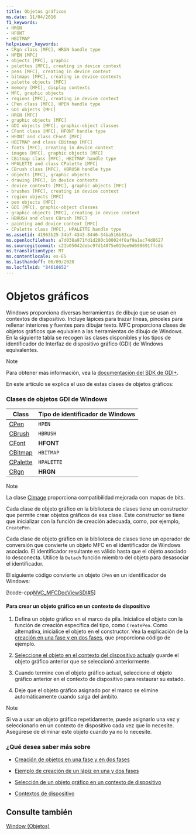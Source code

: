 ```yaml
---
title: Objetos gráficos
ms.date: 11/04/2016
f1_keywords:
- HRGN
- HFONT
- HBITMAP
helpviewer_keywords:
- CRgn class [MFC], HRGN handle type
- HPEN [MFC]
- objects [MFC], graphic
- palettes [MFC], creating in device context
- pens [MFC], creating in device context
- bitmaps [MFC], creating in device contexts
- palette objects [MFC]
- memory [MFC], display contexts
- MFC, graphic objects
- regions [MFC], creating in device context
- CPen class [MFC], HPEN handle type
- GDI objects [MFC]
- HRGN [MFC]
- graphic objects [MFC]
- GDI objects [MFC], graphic-object classes
- CFont class [MFC], HFONT handle type
- HFONT and class CFont [MFC]
- HBITMAP and class CBitmap [MFC]
- fonts [MFC], creating in device context
- images [MFC], graphic objects [MFC]
- CBitmap class [MFC], HBITMAP handle type
- HPALETTE and class CPalette [MFC]
- CBrush class [MFC], HBRUSH handle type
- objects [MFC], graphic objects
- drawing [MFC], in device contexts
- device contexts [MFC], graphic objects [MFC]
- brushes [MFC], creating in device context
- region objects [MFC]
- pen objects [MFC]
- GDI [MFC], graphic-object classes
- graphic objects [MFC], creating in device context
- HBRUSH and class CBrush [MFC]
- painting and device context [MFC]
- CPalette class [MFC], HPALETTE handle type
ms.assetid: 41963b25-34b7-4343-8446-34ba516b83ca
ms.openlocfilehash: a7d038a971fd1d280c100024f8af9a1ec74d8627
ms.sourcegitcommit: c21b05042debc97d14875e019ee9d698691ffc0b
ms.translationtype: MT
ms.contentlocale: es-ES
ms.lasthandoff: 06/09/2020
ms.locfileid: "84618652"
---
```

# <a name="graphic-objects"></a>Objetos gráficos

Windows proporciona diversas herramientas de dibujo que se usan en contextos de dispositivo. Incluye lápices para trazar líneas, pinceles para rellenar interiores y fuentes para dibujar texto. MFC proporciona clases de objetos gráficos que equivalen a las herramientas de dibujo de Windows. En la siguiente tabla se recogen las clases disponibles y los tipos de identificador de Interfaz de dispositivo gráfico (GDI) de Windows equivalentes.

> [!NOTE]
> Para obtener más información, vea la [documentación del SDK de GDI+](/windows/win32/gdiplus/-gdiplus-gdi-start).

En este artículo se explica el uso de estas clases de objetos gráficos:

### <a name="classes-for-windows-gdi-objects"></a>Clases de objetos GDI de Windows

|Class|Tipo de identificador de Windows|
|-----------|-------------------------|
|[CPen](reference/cpen-class.md)|`HPEN`|
|[CBrush](reference/cbrush-class.md)|`HBRUSH`|
|[CFont](reference/cfont-class.md)|**HFONT**|
|[CBitmap](reference/cbitmap-class.md)|`HBITMAP`|
|[CPalette](reference/cpalette-class.md)|`HPALETTE`|
|[CRgn](reference/crgn-class.md)|**HRGN**|

> [!NOTE]
> La clase [CImage](../atl-mfc-shared/reference/cimage-class.md) proporciona compatibilidad mejorada con mapas de bits.

Cada clase de objeto gráfico en la biblioteca de clases tiene un constructor que permite crear objetos gráficos de esa clase. Este constructor se tiene que inicializar con la función de creación adecuada, como, por ejemplo, `CreatePen`.

Cada clase de objeto gráfico en la biblioteca de clases tiene un operador de conversión que convierte un objeto MFC en el identificador de Windows asociado. El identificador resultante es válido hasta que el objeto asociado lo desconecta. Utilice la `Detach` función miembro del objeto para desasociar el identificador.

El siguiente código convierte un objeto `CPen` en un identificador de Windows:

[!code-cpp[NVC_MFCDocViewSDI#5](codesnippet/cpp/graphic-objects_1.cpp)]

#### <a name="to-create-a-graphic-object-in-a-device-context"></a>Para crear un objeto gráfico en un contexto de dispositivo

1. Defina un objeto gráfico en el marco de pila. Inicialice el objeto con la función de creación específica del tipo, como `CreatePen`. Como alternativa, inicialice el objeto en el constructor. Vea la explicación de la [creación en una fase y en dos fases](one-stage-and-two-stage-construction-of-objects.md), que proporciona código de ejemplo.

1. [Seleccione el objeto en el contexto del dispositivo actual](selecting-a-graphic-object-into-a-device-context.md)y guarde el objeto gráfico anterior que se seleccionó anteriormente.

1. Cuando termine con el objeto gráfico actual, seleccione el objeto gráfico anterior en el contexto de dispositivo para restaurar su estado.

1. Deje que el objeto gráfico asignado por el marco se elimine automáticamente cuando salga del ámbito.

> [!NOTE]
> Si va a usar un objeto gráfico repetidamente, puede asignarlo una vez y seleccionarlo en un contexto de dispositivo cada vez que lo necesite. Asegúrese de eliminar este objeto cuando ya no lo necesite.

### <a name="what-do-you-want-to-know-more-about"></a>¿Qué desea saber más sobre

- [Creación de objetos en una fase y en dos fases](one-stage-and-two-stage-construction-of-objects.md)

- [Ejemplo de creación de un lápiz en una y dos fases](one-stage-and-two-stage-construction-of-objects.md)

- [Selección de un objeto gráfico en un contexto de dispositivo](selecting-a-graphic-object-into-a-device-context.md)

- [Contextos de dispositivo](device-contexts.md)

## <a name="see-also"></a>Consulte también

[Window (Objetos)](window-objects.md)

